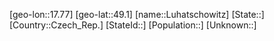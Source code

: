 ﻿---
location: [49.1,17.77]
mapzoom: [7,12] 
mapmarker: city 
type: City
tags:
- geo/City


SpocWebEntityId: 32140
isDeleted: false
confidential: public

---
[geo-lon::17.77]
[geo-lat::49.1]
[name::Luhatschowitz]
[State::]
[Country::Czech_Rep.]
[StateId::]
[Population::]
[Unknown::]

